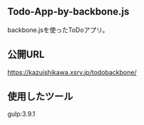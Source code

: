 ## Todo-App-by-backbone.js

backbone.jsを使ったToDoアプリ。


## 公開URL

https://kazuishikawa.xsrv.jp/todobackbone/  


## 使用したツール

gulp:3.9.1
